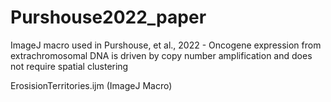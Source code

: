 # Purshouse2022_paper

ImageJ macro used in Purshouse, et al., 2022 - 
Oncogene expression from extrachromosomal DNA is driven by copy number amplification and does not require spatial clustering

ErosisionTerritories.ijm (ImageJ Macro)
